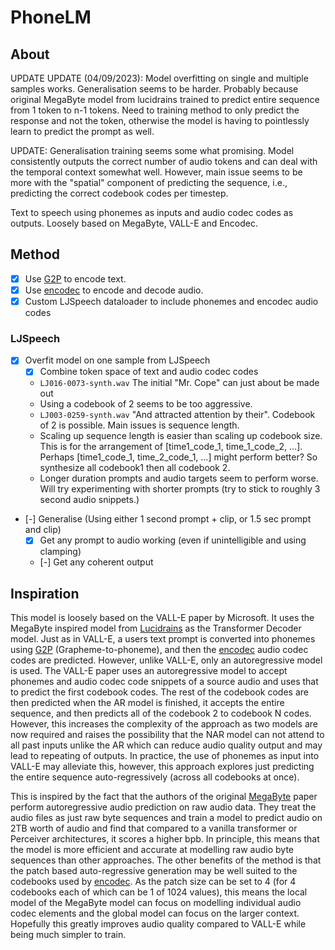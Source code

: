 # PhoneLM

## About

UPDATE UPDATE (04/09/2023): Model overfitting on single and multiple samples works.
Generalisation seems to be harder. Probably because original MegaByte model from
lucidrains trained to predict entire sequence from 1 token to n-1 tokens. Need to
training method to only predict the response and not the token, otherwise the model
is having to pointlessly learn to predict the prompt as well.

UPDATE: Generalisation training seems some what promising. Model consistently outputs
the correct number of audio tokens and can deal with the temporal context somewhat well.
However, main issue seems to be more with the "spatial" component of predicting the sequence,
i.e., predicting the correct codebook codes per timestep.

Text to speech using phonemes as inputs and audio codec codes as outputs. Loosely based on MegaByte, VALL-E and Encodec.

## Method

- [x] Use [G2P](https://github.com/Kyubyong/g2p/) to encode text.
- [x] Use [encodec](https://github.com/facebookresearch/encodec) to
  encode and decode audio.
- [x] Custom LJSpeech dataloader to include phonemes and encodec audio codes

### LJSpeech

- [x] Overfit model on one sample from LJSpeech
  - [x] Combine token space of text and audio codec codes
  - `LJ016-0073-synth.wav` The initial "Mr. Cope" can just about be made out
  - Using a codebook of 2 seems to be too aggressive.
  - `LJ003-0259-synth.wav` "And attracted attention by their". Codebook of 2 is possible.
    Main issues is sequence length.
  - Scaling up sequence length is easier than scaling up codebook size. This is for the
    arrangement of [time1_code_1, time_1_code_2, ...].
    Perhaps [time1_code_1, time_2_code_1, ...] might perform better? So synthesize all codebook1 then all codebook 2.
  - Longer duration prompts and audio targets seem to perform worse. Will try experimenting
    with shorter prompts (try to stick to roughly 3 second audio snippets.)
- [-] Generalise (Using either 1 second prompt + clip, or 1.5 sec prompt and clip)
   - [x] Get any prompt to audio working (even if unintelligible and using clamping)
   - [-] Get any coherent output
   
<!--
## Datasets

### LJSpeech
-->

## Inspiration

This model is loosely based on the VALL-E paper by Microsoft. It uses the
MegaByte inspired model from [Lucidrains](https://github.com/lucidrains/MEGABYTE-pytorch)
as the Transformer Decoder model. Just as in VALL-E, a users text prompt is converted
into phonemes using [G2P](https://github.com/Kyubyong/g2p/) (Grapheme-to-phoneme),
and then the [encodec](https://github.com/facebookresearch/encodec) audio codec codes
are predicted. However, unlike VALL-E, only an autoregressive model is used. The VALL-E
paper uses an autoregressive model to accept phonemes and audio codec code snippets of
a source audio and uses that to predict the first codebook codes. The rest of the codebook
codes are then predicted when the AR model is finished, it accepts the entire sequence,
and then predicts all of the codebook 2 to codebook N codes. However, this increases
the complexity of the approach as two models are now required and raises the possibility
that the NAR model can not attend to all past inputs unlike the AR which can reduce
audio quality output and may lead to repeating of outputs. In practice, the use of phonemes
as input into VALL-E may alleviate this, however, this approach explores just predicting
the entire sequence auto-regressively (across all codebooks at once).

This is inspired by the fact that the authors of the original [MegaByte](https://arxiv.org/pdf/2305.07185.pdf)
paper perform autoregressive audio prediction on raw audio data. They
treat the audio files as just raw byte sequences and train a model to predict audio on 2TB
worth of audio and find that compared to a vanilla transformer or Perceiver architectures,
it scores a higher bpb. In principle, this means that the model is more efficient and accurate
at modelling raw audio byte sequences than other approaches. The other benefits of the method
is that the patch based auto-regressive generation may be well suited to the codebooks used
by [encodec](https://github.com/facebookresearch/encodec). As the patch size can be set to 4
(for 4 codebooks each of which can be 1 of 1024 values), this means the local model of the
MegaByte model can focus on modelling individual audio codec elements and the global model
can focus on the larger context. Hopefully this greatly improves audio quality compared to
VALL-E while being much simpler to train.